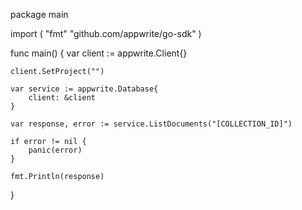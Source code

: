 package main

import (
    "fmt"
    "github.com/appwrite/go-sdk"
)

func main() {
    var client := appwrite.Client{}

    client.SetProject("")

    var service := appwrite.Database{
        client: &client
    }

    var response, error := service.ListDocuments("[COLLECTION_ID]")

    if error != nil {
        panic(error)
    }

    fmt.Println(response)
}